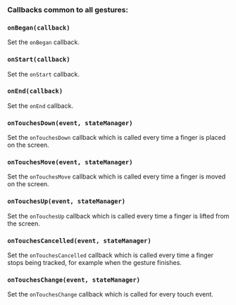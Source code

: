 ### Callbacks common to all gestures:

### `onBegan(callback)`

Set the `onBegan` callback.

### `onStart(callback)`

Set the `onStart` callback.

### `onEnd(callback)`

Set the `onEnd` callback.

### `onTouchesDown(event, stateManager)`

Set the `onTouchesDown` callback which is called every time a finger is placed on the screen.

### `onTouchesMove(event, stateManager)`

Set the `onTouchesMove` callback which is called every time a finger is moved on the screen.

### `onTouchesUp(event, stateManager)`

Set the `onTouchesUp` callback which is called every time a finger is lifted from the screen.

### `onTouchesCancelled(event, stateManager)`

Set the `onTouchesCancelled` callback which is called every time a finger stops being tracked, for example when the gesture finishes.

### `onTouchesChange(event, stateManager)`

Set the `onTouchesChange` callback which is called for every touch event.
